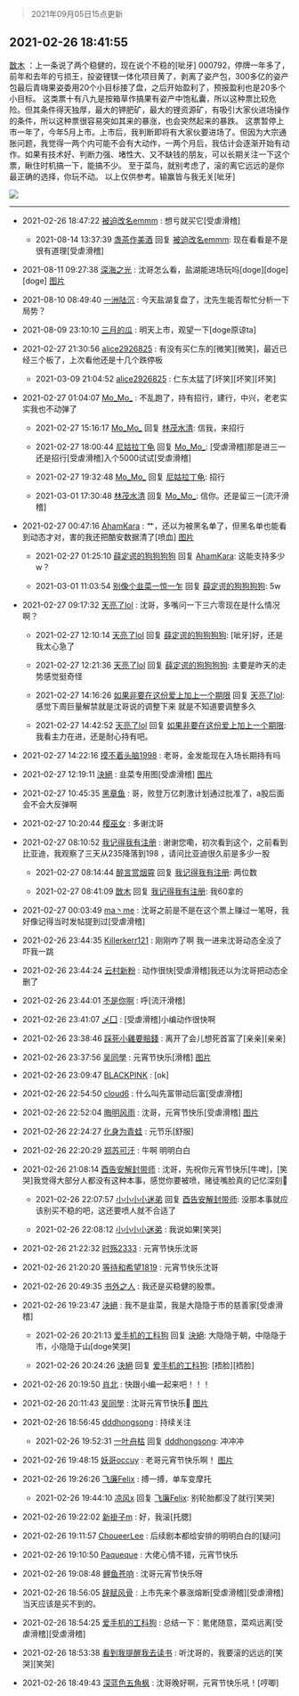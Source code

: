 > 2021年09月05日15点更新
<link rel="stylesheet" href="https://cdn.jsdelivr.net/gh/taotie6/sampleJSON@main/css/photo_show.css">


 ## 2021-02-26 18:41:55 

 [㪚木](https://www.coolapk.com/feed/25148092?shareKey=YTgzMTI4MTgxNzY2NjEzMTc3Yzk~) ：上一条说了两个稳健的，现在说个不稳的[呲牙]
000792，停牌一年多了，前年和去年的亏损王，投姿锂镁一体化项目黄了，剥离了姿产包，300多亿的姿产包最后青嗨果姿委用20个小目标接了盘，之后开始盈利了，预报盈利也是20多个小目标。
这类票十有八九是按箱草作搞果有姿产中饱私囊<!--break-->，所以这种票比较危险。但其条件得天独厚，最大的钾肥矿，最大的锂资源矿，有吸引大家伙进场操作的条件，所以这种票很容易突如其来的暴涨，也会突然起来的暴跌。
这票暂停上市一年了，今年5月上市。上市后，我判断即将有大家伙要进场了。但因为大宗通胀问题，我觉得一两个内可能不会有大动作，一两个月后，我估计会逐渐开始有动作。如果有技术好、判断力强、堵性大、又不缺钱的朋友，可以长期关注一下这个票，瞅住时机搞一下，能搞不少。
至于菜鸟，就别考虑了，滚的离它远远的是你最正确的选择，你玩不动。
以上仅供参考。输赢皆与我无关[呲牙] 

<div class="album">
<img class="img-item" src="http://image.coolapk.com/feed/2021/0126/07/1081091_9a2d85c2_7045_8108@672x378.gif" />
</div>

 ------- 

- 2021-02-26 18:47:22 [被迫改名emmm](uid=3302275) : 想亏就买它[受虐滑稽] 

    - 2021-08-14 13:37:39 [盏茶作美酒](uid=3769848) 回复 [被迫改名emmm](uid=3302275): 现在看看是不是很有道理[受虐滑稽] 

- 2021-08-11 09:27:38 [深海之光](uid=1927678) : 沈哥怎么看，盐湖能进场玩吗[doge][doge][doge] [图片](http://image.coolapk.com/feed/2021/0811/09/1927678_f2abe5ca_5257_4685@1080x2376.jpeg)

- 2021-08-10 08:49:40 [一洲陆沉](uid=889471) : 今天盐湖复盘了，沈先生能否帮忙分析一下局势？ 

- 2021-08-09 23:10:10 [三月的瓜](uid=3896380) : 明天上市，观望一下[doge原谅ta] 

- 2021-02-27 21:30:56 [alice2926825](uid=1064232) : 有没有买仁东的[微笑][微笑]，最近已经三个板了，上次看他还是十几个跌停板 

    - 2021-03-09 21:04:52 [alice2926825](uid=1064232) : 仁东太猛了[坏笑][坏笑][坏笑] 

- 2021-02-27 01:04:07 [Mo_Mo_](uid=432865) : 不乱跑了，持有招行，建行，中兴，老老实实我也不动弹了 

    - 2021-02-27 15:16:17 [Mo_Mo_](uid=432865) 回复 [林茂水清](uid=2077614): 信我，来招行 

    - 2021-02-27 18:00:44 [尼姑拉丁龟](uid=1060622) 回复 [Mo_Mo_](uid=432865): [受虐滑稽]那是进三一还是招行[受虐滑稽]入个5000试试[受虐滑稽] 

    - 2021-02-27 19:32:48 [Mo_Mo_](uid=432865) 回复 [尼姑拉丁龟](uid=1060622): 招行 

    - 2021-03-01 17:30:48 [林茂水清](uid=2077614) 回复 [Mo_Mo_](uid=432865): 信你。还是留三一[流汗滑稽] 

- 2021-02-27 00:47:16 [AhamKara](uid=838821) : 艹，还以为被黑名单了，但黑名单也能看到动态才对，害的我还把酷安数据清了[喷血] [图片](http://image.coolapk.com/feed/2021/0227/00/838821_69906572_8034_9412@577x300.jpeg)

    - 2021-02-27 01:25:10 [薛定谔的狗狗狗狗](uid=2327954) 回复 [AhamKara](uid=838821): 这能支持多少w？ 

    - 2021-03-01 11:03:54 [别像个韭菜一惊一乍](uid=824256) 回复 [薛定谔的狗狗狗狗](uid=2327954): 5w 

- 2021-02-27 09:17:32 [天亮了lol](uid=2713608) : 沈哥，多嘴问一下三六零现在是什么情况啊？ 

    - 2021-02-27 12:10:14 [天亮了lol](uid=2713608) 回复 [薛定谔的狗狗狗狗](uid=2327954): [呲牙]好，还是我太心急了 

    - 2021-02-27 12:21:36 [天亮了lol](uid=2713608) 回复 [薛定谔的狗狗狗狗](uid=2327954): 主要是昨天的走势感觉挺奇怪 

    - 2021-02-27 14:16:26 [如果非要在这份爱上加上一个期限](uid=2531892) 回复 [天亮了lol](uid=2713608): 感觉下周巨量解禁就是沈哥说的调整下来  就是不知道要调整多久 

    - 2021-02-27 14:42:52 [天亮了lol](uid=2713608) 回复 [如果非要在这份爱上加上一个期限](uid=2531892): 我看主力在进，还是耐心持有吧。 

- 2021-02-27 14:22:16 [摸不着头脑1998](uid=803914) : 老哥，金发能现在入场长期持有吗 

- 2021-02-27 12:19:11 [決絕](uid=2288436) : 韭菜专用图[受虐滑稽] [图片](http://image.coolapk.com/feed/2021/0227/12/2288436_9abb71f7_9549_5553@1198x1080.jpeg)

- 2021-02-27 10:45:35 [黑章鱼](uid=1544882) : 哥，败登万亿刺激计划通过批准了，a股后面会不会大反弹啊 

- 2021-02-27 10:20:44 [樱巫女](uid=1728008) : 多谢沈哥 

- 2021-02-27 08:10:52 [我记得我有注册](uid=1403833) : 谢谢您嘞，初次看到这个，之前看到比亚迪，我观察了三天从235降落到198 ，请问比亚迪很久前是多少一股 

    - 2021-02-27 08:14:44 [醉言赏烟霄](uid=1066979) 回复 [我记得我有注册](uid=1403833): 两位数 

    - 2021-02-27 08:41:09 [㪚木](uid=1081091) 回复 [我记得我有注册](uid=1403833): 我60拿的 

- 2021-02-27 00:03:49 [ma丶me](uid=2218610) : 沈哥之前是不是在这个票上赚过一笔呀，我好像记得当时发帖提到过[受虐滑稽] 

- 2021-02-26 23:44:35 [Killerkerr121](uid=1250349) : 刚刚咋了啊 我一进来沈哥动态全没了 吓我一跳 

- 2021-02-26 23:44:24 [云村新粉](uid=809098) : 动作很快[受虐滑稽]我还以为沈哥把动态全删了 

- 2021-02-26 23:44:01 [不是你啊](uid=3021688) : 呼[流汗滑稽] 

- 2021-02-26 23:41:07 [乄囗](uid=759206) : [受虐滑稽]小编动作很快啊 

- 2021-02-26 23:38:46 [踩死小雞要賠錢](uid=2375908) : 离开了会儿想死首富了[亲亲][亲亲] 

- 2021-02-26 23:37:56 [吴同學](uid=1320218) : 元宵节快乐[滑稽] [图片](http://image.coolapk.com/feed/2021/0226/23/1320218_ce31f25f_3875_7464@3325x2494.jpeg)

- 2021-02-26 23:09:47 [BLACKPINK](uid=532936) : [ok] 

- 2021-02-26 22:54:50 [cloud6](uid=852635) : 什么叫先富带动后富[受虐滑稽] 

- 2021-02-26 22:52:04 [晦明风雨](uid=3524149) : 沈哥，元宵节快乐[受虐滑稽] [图片](http://image.coolapk.com/feed/2021/0226/22/3524149_57d1c00a_1123_1214@272x252.jpeg)

- 2021-02-26 22:24:27 [化身为青蛙](uid=1209189) : 元节乐[舒服] 

- 2021-02-26 22:20:29 [郑苏可汗](uid=678781) : 牛啊 明明白白 

- 2021-02-26 21:08:14 [酉告安解封带师](uid=1199540) : 沈哥，先祝你元宵节快乐[牛啤]，[笑哭]我觉得大部分人都没有这种本事，感觉你要被喷，赌徒嘴脸真的记忆深刻🤮 

    - 2021-02-26 22:07:57 [小小小小迷弟](uid=4594775) 回复 [酉告安解封带师](uid=1199540): 没那本事就应该别买不稳的吧，这还要喷人就不合适了 

    - 2021-02-26 22:08:12 [小小小小迷弟](uid=4594775) : 我说如果[笑哭] 

- 2021-02-26 21:22:32 [时殇2333](uid=615479) : 元宵节快乐沈哥 

- 2021-02-26 21:20:20 [等待和希望1819](uid=2954783) : 元宵节快乐沈哥 

- 2021-02-26 20:49:35 [书外之人](uid=2547981) : 我还是买稳健的股票。 

- 2021-02-26 19:23:47 [決絕](uid=2288436) : 我不是韭菜，我是大隐隐于市的慈善家[受虐滑稽] 

    - 2021-02-26 20:21:13 [爱手机的工科狗](uid=3043875) 回复 [決絕](uid=2288436): 大隐隐于朝，中隐隐于市，小隐隐于山[doge笑哭] 

    - 2021-02-26 20:24:26 [決絕](uid=2288436) 回复 [爱手机的工科狗](uid=3043875): [捂脸][捂脸] 

- 2021-02-26 20:19:50 [肖北](uid=1156293) : 快跟小编一起来吧！！！ 

- 2021-02-26 20:11:43 [吴同學](uid=1320218) : 沈哥元宵节快乐🦆 [图片](http://image.coolapk.com/feed/2021/0226/20/1320218_ce31f25f_1500_6176@3325x2494.jpeg)

- 2021-02-26 18:56:45 [dddhongsong](uid=1695734) : 持续关注 

    - 2021-02-26 19:52:31 [一叶舟枯](uid=1640065) 回复 [dddhongsong](uid=1695734): 冲冲冲 

- 2021-02-26 19:48:15 [妖哥occuy](uid=1388591) : 老哥元宵节快乐啊！ [图片](http://image.coolapk.com/feed/2021/0226/19/1388591_69099b75_0094_7329@800x420.jpeg)

- 2021-02-26 19:26:26 [飞廉Felix](uid=900024) : 搏一搏，单车变摩托 

    - 2021-02-26 19:44:10 [凉风x](uid=1300277) 回复 [飞廉Felix](uid=900024): 别轮胎都没了就行[笑哭] 

- 2021-02-26 19:22:02 [新褂子m](uid=913624) : 好，我滚[托腮] 

- 2021-02-26 19:11:57 [ChoueerLee](uid=1955768) : 后续剧本都给安排的明明白白的[疑问] 

- 2021-02-26 19:10:50 [Paqueque](uid=685582) : 大佬心情不错，元宵节快乐 

- 2021-02-26 19:08:48 [鲤鱼苍响](uid=1115907) : 沈哥元宵节快乐呀 

- 2021-02-26 18:56:05 [辞赋风骨](uid=875865) : 上市先来个暴涨熔断[受虐滑稽][受虐滑稽]当天应该是买不到的。 

- 2021-02-26 18:54:25 [爱手机的工科狗](uid=3043875) : 总结一下：氪佬随意，菜鸡远离[受虐滑稽][受虐滑稽] 

- 2021-02-26 18:53:38 [看到我提醒我去读书](uid=2577914) : 听沈哥的，我要滚的远远的[笑哭][笑哭] 

- 2021-02-26 18:49:43 [深蓝色五角枫](uid=1803264) : 沈哥晚好啊，元宵节快乐吼！[哼唧] 

